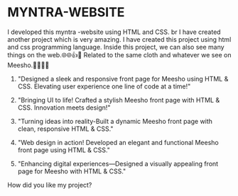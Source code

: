 # MYNTRA-WEBSITE
I developed this myntra -website using HTML and CSS.
br 
I have created another project which is very amazing. I have created this project using html and css programming language. Inside this project, we can also see many things on the web.🌐🌐👍🥰
Related to the same cloth and whatever we see on Meesho.🤗🤗💫😍

1. "Designed a sleek and responsive front page for Meesho using HTML & CSS. Elevating user experience one line of code at a time!"


2. "Bringing UI to life! Crafted a stylish Meesho front page with HTML & CSS. Innovation meets design!"


3. "Turning ideas into reality-Built a dynamic Meesho front page with clean, responsive HTML & CSS."


4. "Web design in action! Developed an elegant and functional Meesho front page using HTML & CSS."


5. "Enhancing digital experiences—Designed a visually appealing front page for Meesho with HTML & CSS."

How did you like my project? 
